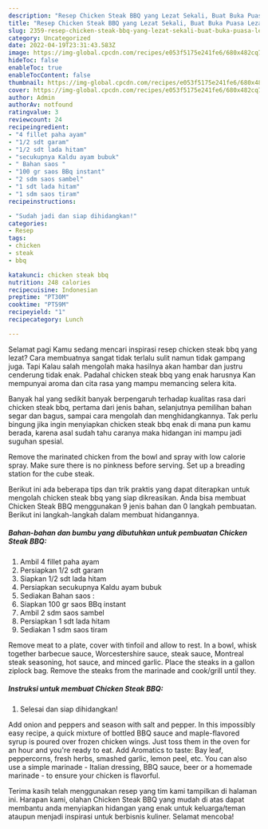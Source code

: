 ```yaml
---
description: "Resep Chicken Steak BBQ yang Lezat Sekali, Buat Buka Puasa Lezat"
title: "Resep Chicken Steak BBQ yang Lezat Sekali, Buat Buka Puasa Lezat"
slug: 2359-resep-chicken-steak-bbq-yang-lezat-sekali-buat-buka-puasa-lezat
category: Uncategorized
date: 2022-04-19T23:31:43.583Z
image: https://img-global.cpcdn.com/recipes/e053f5175e241fe6/680x482cq70/chicken-steak-bbq-foto-resep-utama.jpg
hideToc: false
enableToc: true
enableTocContent: false
thumbnail: https://img-global.cpcdn.com/recipes/e053f5175e241fe6/680x482cq70/chicken-steak-bbq-foto-resep-utama.jpg
cover: https://img-global.cpcdn.com/recipes/e053f5175e241fe6/680x482cq70/chicken-steak-bbq-foto-resep-utama.jpg
author: Admin
authorAv: notfound
ratingvalue: 3
reviewcount: 24
recipeingredient:
- "4 fillet paha ayam"
- "1/2 sdt garam"
- "1/2 sdt lada hitam"
- "secukupnya Kaldu ayam bubuk"
- " Bahan saos "
- "100 gr saos BBq instant"
- "2 sdm saos sambel"
- "1 sdt lada hitam"
- "1 sdm saos tiram"
recipeinstructions:

- "Sudah jadi dan siap dihidangkan!"
categories:
- Resep
tags:
- chicken
- steak
- bbq

katakunci: chicken steak bbq 
nutrition: 248 calories
recipecuisine: Indonesian
preptime: "PT30M"
cooktime: "PT59M"
recipeyield: "1"
recipecategory: Lunch

---
```



Selamat pagi Kamu sedang mencari inspirasi resep chicken steak bbq yang lezat? Cara membuatnya sangat tidak terlalu sulit namun tidak gampang juga. Tapi Kalau salah mengolah maka hasilnya akan hambar dan justru cenderung tidak enak. Padahal chicken steak bbq yang enak harusnya Kan mempunyai aroma dan cita rasa yang mampu memancing selera kita.


Banyak hal yang sedikit banyak berpengaruh terhadap kualitas rasa dari chicken steak bbq, pertama dari jenis bahan, selanjutnya pemilihan bahan segar dan bagus, sampai cara mengolah dan menghidangkannya. Tak perlu bingung jika ingin menyiapkan chicken steak bbq enak di mana pun kamu berada, karena asal sudah tahu caranya maka hidangan ini mampu jadi suguhan spesial.

Remove the marinated chicken from the bowl and spray with low calorie spray. Make sure there is no pinkness before serving. Set up a breading station for the cube steak.


Berikut ini ada beberapa tips dan trik praktis yang dapat diterapkan untuk mengolah chicken steak bbq yang siap dikreasikan. Anda bisa membuat Chicken Steak BBQ menggunakan 9 jenis bahan dan 0 langkah pembuatan. Berikut ini langkah-langkah dalam membuat hidangannya.

<!--inarticleads1-->

##### Bahan-bahan dan bumbu yang dibutuhkan untuk pembuatan Chicken Steak BBQ:

1. Ambil 4 fillet paha ayam
1. Persiapkan 1/2 sdt garam
1. Siapkan 1/2 sdt lada hitam
1. Persiapkan secukupnya Kaldu ayam bubuk
1. Sediakan  Bahan saos :
1. Siapkan 100 gr saos BBq instant
1. Ambil 2 sdm saos sambel
1. Persiapkan 1 sdt lada hitam
1. Sediakan 1 sdm saos tiram


Remove meat to a plate, cover with tinfoil and allow to rest. In a bowl, whisk together barbecue sauce, Worcestershire sauce, steak sauce, Montreal steak seasoning, hot sauce, and minced garlic. Place the steaks in a gallon ziplock bag. Remove the steaks from the marinade and cook/grill until they. 

<!--inarticleads2-->

##### Instruksi untuk membuat Chicken Steak BBQ:


1. Selesai dan siap dihidangkan!

Add onion and peppers and season with salt and pepper. In this impossibly easy recipe, a quick mixture of bottled BBQ sauce and maple-flavored syrup is poured over frozen chicken wings. Just toss them in the oven for an hour and you&#39;re ready to eat. Add Aromatics to taste: Bay leaf, peppercorns, fresh herbs, smashed garlic, lemon peel, etc. You can also use a simple marinade - Italian dressing, BBQ sauce, beer or a homemade marinade - to ensure your chicken is flavorful. 

Terima kasih telah menggunakan resep yang tim kami tampilkan di halaman ini. Harapan kami, olahan Chicken Steak BBQ yang mudah di atas dapat membantu anda menyiapkan hidangan yang enak untuk keluarga/teman ataupun menjadi inspirasi untuk berbisnis kuliner. Selamat mencoba!
